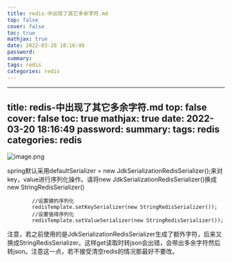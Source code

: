 ```yaml
---
title: redis-中出现了其它多余字符.md
top: false
cover: false
toc: true
mathjax: true
date: 2022-03-20 18:16:49
password:
summary:
tags: redis
categories: redis
---
```

---
title: redis-中出现了其它多余字符.md
top: false
cover: false
toc: true
mathjax: true
date: 2022-03-20 18:16:49
password:
summary:
tags: redis
categories: redis
---
![image.png](https://upload-images.jianshu.io/upload_images/13965490-5c2c9777eb8fbed5.png?imageMogr2/auto-orient/strip%7CimageView2/2/w/1240)

spring默认采用defaultSerializer = new JdkSerializationRedisSerializer();来对key，value进行序列化操作。请将new JdkSerializationRedisSerializer()换成new StringRedisSerializer()
~~~
        //设置键的序列化
        redisTemplate.setKeySerializer(new StringRedisSerializer());
        //设置值得序列化
        redisTemplate.setValueSerializer(new StringRedisSerializer());
~~~


注意，若之前使用的是JdkSerializationRedisSerializer生成了额外字符，后来又换成StringRedisSerializer。这样get读取时转json会出错，会带出多余字符然后转json。注意这一点，若不接受清空redis的情况那最好不要改。
